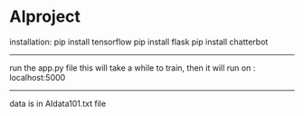 # AIproject
installation:
pip install tensorflow
pip install flask
pip install chatterbot

****
run the app.py file
this will take a while to train, then it will run on : localhost:5000

***
data is in AIdata101.txt file
